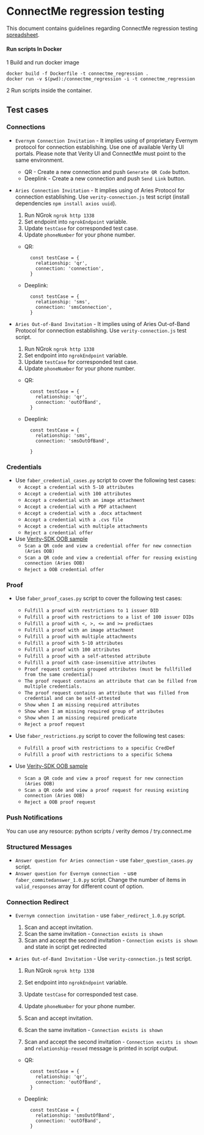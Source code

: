 # ConnectMe regression testing

This document contains guidelines regarding ConnectMe regression testing [spreadsheet](https://docs.google.com/spreadsheets/d/1VPq4QCj8uPfm_klcAVPXjXuc2m5xOLsCKT5E24PdV_4/edit#gid=0).

#### Run scripts In Docker

1 Build and run docker image
```
docker build -f Dockerfile -t connectme_regression .
docker run -v $(pwd):/connectme_regression -i -t connectme_regression
```
2 Run scripts inside the container.

## Test cases

### Connections

* `Evernym Connection Invitation` - It implies using of proprietary Evernym protocol for connection establishing. Use one of available Verity UI portals. Please note that Verity UI and ConnectMe must point to the same environment.
    * QR - Create a new connection and push `Generate QR Code` button.
    * Deeplink - Create a new connection and push `Send Link` button.

* `Aries Connection Invitation` - It implies using of Aries Protocol for connection establishing. Use `verity-connection.js` test script (install dependencies `npm install axios uuid`).
    1. Run NGrok `ngrok http 1338`
    2. Set endpoint into `ngrokEndpoint` variable.
    3. Update `testCase` for corresponded test case.
    4. Update `phoneNumber` for your phone number.

    * QR:
      ```
        const testCase = {
          relationship: 'qr',
          connection: 'connection',
        }
      ```

    * Deeplink:
      ```
        const testCase = {
          relationship: 'sms',
          connection: 'smsConnection',
        }
      ```

* `Aries Out-of-Band Invitation` - It implies using of Aries Out-of-Band Protocol for connection establishing.  Use `verity-connection.js` test script.
    1. Run NGrok `ngrok http 1338`
    2. Set endpoint into `ngrokEndpoint` variable.
    3. Update `testCase` for corresponded test case.
    4. Update `phoneNumber` for your phone number.

    * QR:
      ```
        const testCase = {
          relationship: 'qr',
          connection: 'outOfBand',
        }
      ```

    * Deeplink:
      ```
        const testCase = {
          relationship: 'sms',
          connection: 'smsOutOfBand',
  
        }
      ```

### Credentials

* Use `faber_credential_cases.py` script to cover the following test cases:
    * `Accept a credential with 5-10 attributes`
    * `Accept a credential with 100 attributes`
    * `Accept a credential with an image attachment`
    * `Accept a credential with a PDF attachment`
    * `Accept a credential with a .docx attachment`
    * `Accept a credential with a .cvs file`
    * `Accept a credential with multiple attachments`
    * `Reject a credential offer`
* Use [Verity-SDK OOB sample](https://github.com/evernym/verity-sdk/tree/master/samples/sdk/oob-with-request-attach)
    * `Scan a QR code and view a credential offer for new connection (Aries OOB)`
    * `Scan a QR code and view a credential offer for reusing existing connection (Aries OOB)`
    * `Reject a OOB credential offer`

### Proof

* Use `faber_proof_cases.py` script to cover the following test cases:
    * `Fulfill a proof with restrictions to 1 issuer DID`
    * `Fulfill a proof with restrictions to a list of 100 issuer DIDs`
    * `Fulfill a proof with <, >, <= and >= predictaes`
    * `Fulfill a proof with an image attachment`
    * `Fulfill a proof with multiple attachments`
    * `Fulfill a proof with 5-10 attributes`
    * `Fulfill a proof with 100 attributes`
    * `Fulfill a proof with a self-attested attribute`
    * `Fulfill a proof with case-insensitive attributes`
    * `Proof request contains grouped attributes (must be fullfilled from the same credential)`
    * `The proof request contains an attribute that can be filled from multiple credentials.`
    * `The proof request contains an attribute that was filled from credential and can be self-attested`
    * `Show when I am missing required attributes`
    * `Show when I am missing required group of attributes`
    * `Show when I am missing required predicate`
    * `Reject a proof request`
* Use `faber_restrictions.py` script to cover the following test cases:
    * `Fulfill a proof with restrictions to a specific CredDef`
    * `Fulfill a proof with restrictions to a specific Schema`

* Use [Verity-SDK OOB sample](https://github.com/evernym/verity-sdk/tree/master/samples/sdk/oob-with-request-attach)
    * `Scan a QR code and view a proof request for new connection (Aries OOB)`
    * `Scan a QR code and view a proof request for reusing existing connection (Aries OOB)`
    * `Reject a OOB proof request`

### Push Notifications

You can use any resource: python scripts / verity demos / try.connect.me

### Structured Messages

* `Answer question for Aries connection` - use `faber_question_cases.py` script.
* `Answer question for Evernym connection ` - use `faber_commitedanswer_1.0.py` script. Change the number of items in `valid_responses` array for different count of option.

### Connection Redirect

* `Evernym connection invitation` - use `faber_redirect_1.0.py` script.
    1. Scan and accept invitation.
    2. Scan the same invitation - `Connection exists is shown`
    3. Scan and accept the second invitation - `Connection exists is shown` and state in script get redirected

* `Aries Out-of-Band Invitation` - Use `verity-connection.js` test script.
    1. Run NGrok `ngrok http 1338`
    2. Set endpoint into `ngrokEndpoint` variable.
    3. Update `testCase` for corresponded test case.
    4. Update `phoneNumber` for your phone number.

    1. Scan and accept invitation.
    2. Scan the same invitation - `Connection exists is shown`
    3. Scan and accept the second invitation - `Connection exists is shown` and `relationship-reused` message is printed in script output.

    * QR:
      ```
        const testCase = {
          relationship: 'qr',
          connection: 'outOfBand',
        }
      ```

    * Deeplink:
      ```
        const testCase = {
          relationship: 'smsOutOfBand',
          connection: 'outOfBand',
        }
      ```
